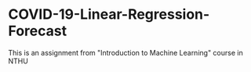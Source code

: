 # COVID-19-Linear-Regression-Forecast
This is an assignment from "Introduction to Machine Learning" course in NTHU
